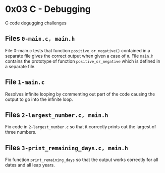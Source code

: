 # 0x03 C - Debugging
C code degugging challenges

## Files `0-main.c, main.h`
File 0-main.c tests that function `positive_or_negative()` contained in a separate file gives the correct output when given a case of `0`. File `main.h` contains the prototype of function `positive_or_negative` which is defined in a separate file.

## File `1-main.c`
Resolves infinite looping by commenting out part of the code causing the output to go into the infinite loop.

## Files `2-largest_number.c, main.h`
Fix code in `2-largest_number.c` so that it correctly prints out the largest of three numbers.

## Files `3-print_remaining_days.c, main.h`
Fix function `print_remaining_days` so that the output works correctly for all dates and all leap years.
